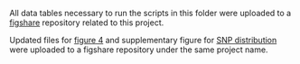 All data tables necessary to run the scripts in this folder were uploaded to a [figshare](https://figshare.com/projects/Reprogramming_and_stabilisation_of_homoeolog_expression_bias_in_hexaploid_wheat_biparental_populations/214495) repository related to this project.

Updated files for [figure 4](https://figshare.com/account/projects/214495/articles/28302413?file=51994223) and supplementary figure for [SNP distribution](https://figshare.com/account/projects/214495/articles/28302437?file=51994238) were uploaded to a figshare repository under the same project name.
